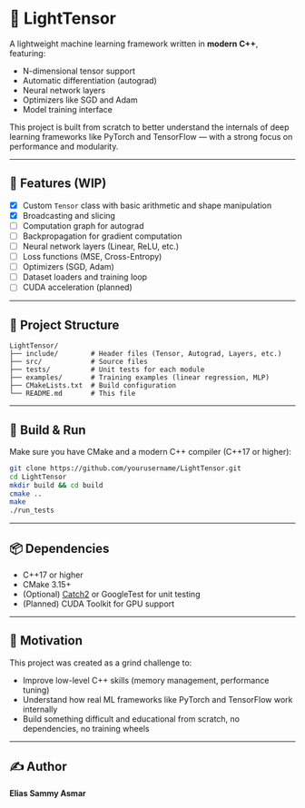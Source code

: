 
# 🧠 LightTensor

A lightweight machine learning framework written in **modern C++**, featuring:

- N-dimensional tensor support
- Automatic differentiation (autograd)
- Neural network layers
- Optimizers like SGD and Adam
- Model training interface

This project is built from scratch to better understand the internals of deep learning frameworks like PyTorch and TensorFlow — with a strong focus on performance and modularity.

---

## 🚀 Features (WIP)

- [x] Custom `Tensor` class with basic arithmetic and shape manipulation  
- [x] Broadcasting and slicing  
- [ ] Computation graph for autograd  
- [ ] Backpropagation for gradient computation  
- [ ] Neural network layers (Linear, ReLU, etc.)  
- [ ] Loss functions (MSE, Cross-Entropy)  
- [ ] Optimizers (SGD, Adam)  
- [ ] Dataset loaders and training loop  
- [ ] CUDA acceleration (planned)  

---

## 📁 Project Structure

```
LightTensor/
├── include/        # Header files (Tensor, Autograd, Layers, etc.)
├── src/            # Source files
├── tests/          # Unit tests for each module
├── examples/       # Training examples (linear regression, MLP)
├── CMakeLists.txt  # Build configuration
└── README.md       # This file
```

---

## 🧪 Build & Run

Make sure you have CMake and a modern C++ compiler (C++17 or higher):

```bash
git clone https://github.com/yourusername/LightTensor.git
cd LightTensor
mkdir build && cd build
cmake ..
make
./run_tests
```

---

## 📦 Dependencies

- C++17 or higher
- CMake 3.15+
- (Optional) [Catch2](https://github.com/catchorg/Catch2) or GoogleTest for unit testing
- (Planned) CUDA Toolkit for GPU support

---

## 🧠 Motivation

This project was created as a grind challenge to:
- Improve low-level C++ skills (memory management, performance tuning)
- Understand how real ML frameworks like PyTorch and TensorFlow work internally
- Build something difficult and educational from scratch, no dependencies, no training wheels

---

## ✍️ Author

**Elias Sammy Asmar**  




